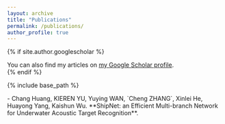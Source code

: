 ```yaml
---
layout: archive
title: "Publications"
permalink: /publications/
author_profile: true
---
```


{% if site.author.googlescholar %}
  <div class="wordwrap">You can also find my articles on <a href="{{site.author.googlescholar}}">my Google Scholar profile</a>.</div>
{% endif %}

{% include base_path %}

<!-- {% for post in site.publications reversed %}
  {% include archive-single.html %}
{% endfor %} -->
<div class='paper-box-text' markdown="1">
-	 Chang Huang, KIEREN YU, Yuying WAN, `Cheng ZHANG`, Xinlei He, Huayong Yang, Kaishun Wu. **ShipNet: an Efficient Multi-branch Network for Underwater Acoustic Target Recognition**.
</div>